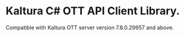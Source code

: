 # Kaltura C# OTT API Client Library.
Compatible with Kaltura OTT server version 7.8.0.29957 and above.
